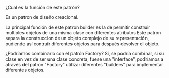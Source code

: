 ¿Cual es la función de este patrón?

Es un patron de diseño creacional.

La principal función de este patron builder es la de permitir construir multiples objetos de una misma clase con diferentes atributos 
Este patrón separa la construccion de un objeto complejo de su representación, pudiendo así contruir diferentes objetos para después devolver el objeto.




 ¿Podríamos combinarlo con el patrón Factory?
Sí, se podría combinar, si su clase en vez de ser una clase concreta, fuese una "interface", podríamos a através del patron "Factory" utilizar diferentes "builders" para implementar diferentes objetos.


